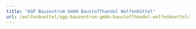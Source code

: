 ```yaml
---
title: "AGP Bauzentrum GmbH Baustoffhandel Wolfenbüttel"
url: /wolfenbuettel/agp-bauzentrum-gmbh-baustoffhandel-wolfenbuettel/
---
```

